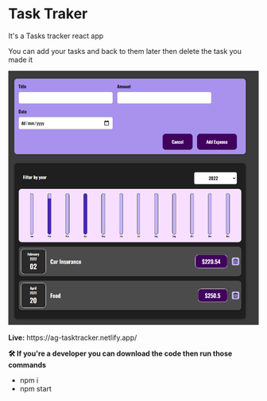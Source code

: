 # Task Traker

It's a Tasks tracker react app

You can add your tasks and back to them later then delete the task you made it

<p align="center">
  <img  src ="./app2.png" />
</p>

<p><b>Live:</b> https://ag-tasktracker.netlify.app/</p>

<p><b>🛠️ If you're a developer you can download the code then run those commands </b></p>

<ul>
  <li>npm i</li>
  <li>npm start</li>
</ul>


